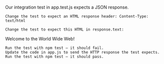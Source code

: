 Our integration test in app.test.js expects a JSON response.

    Change the test to expect an HTML response header: Content-Type: text/html

    Change the test to expect this HTML in response.text:

Welcome to the World Wide Web!

    Run the test with npm test — it should fail.
    Update the code in app.js to send the HTTP response the test expects.
    Run the test with npm test — it should pass.
